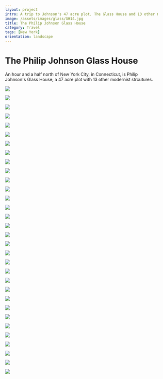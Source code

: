 ```yaml
---
layout: project
intro: A trip to Johnson's 47 acre plot, The Glass House and 13 other modernist strcutures.    
image: /assets/images/glass/GH14.jpg
title: The Philip Johnson Glass House
category: Travel
tags: [New York]
orientation: landscape
---
```


# The Philip Johnson Glass House

An hour and a half north of New York City, in Connecticut, is Philip Johnson's Glass House, a 47 acre plot with 13 other modernist strcutures. 

![](/assets/images/glass/GH1.jpg)

![](/assets/images/glass/GH2.jpg)

![](/assets/images/glass/GH3.jpg)

![](/assets/images/glass/GH4.jpg)

![](/assets/images/glass/GH5.jpg)

![](/assets/images/glass/GH6.jpg)

![](/assets/images/glass/GH7.jpg)

![](/assets/images/glass/GH8.jpg)

![](/assets/images/glass/GH9.jpg)

![](/assets/images/glass/GH10.jpg)

![](/assets/images/glass/GH11.jpg)

![](/assets/images/glass/GH12.jpg)

![](/assets/images/glass/GH13.jpg)

![](/assets/images/glass/GH14.jpg)

![](/assets/images/glass/GH15.jpg)

![](/assets/images/glass/GH16.jpg)

![](/assets/images/glass/GH17.jpg)

![](/assets/images/glass/GH18.jpg)

![](/assets/images/glass/GH19.jpg)

![](/assets/images/glass/GH20.jpg)

![](/assets/images/glass/GH21.jpg)

![](/assets/images/glass/GH22.jpg)

![](/assets/images/glass/GH23.jpg)

![](/assets/images/glass/GH24.jpg)

![](/assets/images/glass/GH25.jpg)

![](/assets/images/glass/GH26.jpg)

![](/assets/images/glass/GH27.jpg)

![](/assets/images/glass/GH28.jpg)

![](/assets/images/glass/GH29.jpg)

![](/assets/images/glass/GH30.jpg)

![](/assets/images/glass/GH31.jpg)

![](/assets/images/glass/GH32.jpg)
